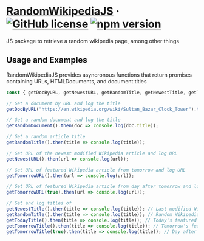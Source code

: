 # [RandomWikipediaJS](https://www.npmjs.com/package/randomwikipediajs) &middot; [![GitHub license](https://img.shields.io/badge/license-MIT-blue.svg)](https://github.com/JoshnaksPNG/RandomWikipediaJS/blob/main/LICENSE) [![npm version](https://img.shields.io/npm/v/randomwikipediajs.svg?style=flat)](https://www.npmjs.com/package/randomwikipediajs)
 JS package to retrieve a random wikipedia page, among other things

## Usage and Examples
 RandomWikipediaJS provides asyncronous functions that return promises containing URLs, HTMLDocuments, and document titles

```jsx
const { getDocByURL, getNewestURL, getRandomTitle, getNewestTitle, getTodayTitle, getTomorrowURL, getTomorrowTitle } = require("randomwikipediajs");

// Get a document by URL and log the title
getDocByURL("https://en.wikipedia.org/wiki/Sultan_Bazar_Clock_Tower").then(doc => console.log(doc.title));

// Get a random document and log the title
getRandomDocument().then(doc => console.log(doc.title));

// Get a random article title
getRandomTitle().then(title => console.log(title));

// Get URL of the newest modified Wikipedia article and log URL
getNewestURL().then(url => console.log(url));

// Get URL of featured Wikipedia article from tomorrow and log URL
getTomorrowURL().then(url => console.log(url));

// Get URL of featured Wikipedia article from day after tomorrow and log URL
getTomorrowURL(true).then(url => console.log(url));

// Get and log titles of
getNewestTitle().then(title => console.log(title)); // Last modified Wikipedia article
getRandomTitle().then(title => console.log(title)); // Random Wikipedia article
getTodayTitle().then(title => console.log(title)); // Today's featured Wikipedia article
getTomorrowTitle().then(title => console.log(title)); // Tomorrow's featured Wikipedia article
getTomorrowTitle(true).then(title => console.log(title)); // Day after tomorrow's featured Wikipedia article
```
